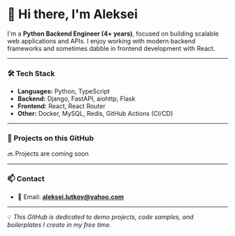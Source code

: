 # 👋 Hi there, I'm Aleksei

I'm a **Python Backend Engineer (4+ years)**, focused on building scalable web applications and APIs.
I enjoy working with modern backend frameworks and sometimes dabble in frontend development with React.

---

### 🛠 Tech Stack
- **Languages:** Python, TypeScript
- **Backend:** Django, FastAPI, aiohttp, Flask
- **Frontend:** React, React Router
- **Other:** Docker, MySQL, Redis, GitHub Actions (CI/CD)

---

### 🚀 Projects on this GitHub
🔜 Projects are coming soon
<!--
- [Django + React Starter Kit](#) — boilerplate project with Docker, JWT auth, and CI/CD setup
- [FastAPI Microservice Example](#) — simple microservice with async API and tests
- [aiohttp Integration Demo](#) — API service consuming a 3rd-party API
-->

---

### 📫 Contact
- 📧 Email: **aleksei.lutkov@yahoo.com**  

---

💡 *This GitHub is dedicated to demo projects, code samples, and boilerplates I create in my free time.*
